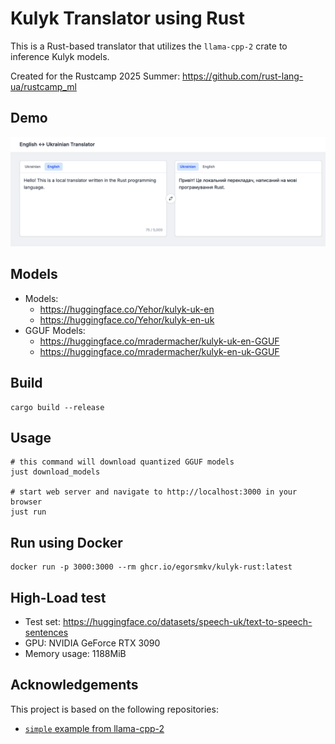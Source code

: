 # Kulyk Translator using Rust

This is a Rust-based translator that utilizes the `llama-cpp-2` crate to inference Kulyk models.

Created for the Rustcamp 2025 Summer: https://github.com/rust-lang-ua/rustcamp_ml

## Demo

<a href="./screenshot.png"><img src="./screenshot.png" width="700px"/></a>

## Models

- Models: 
    - https://huggingface.co/Yehor/kulyk-uk-en
    - https://huggingface.co/Yehor/kulyk-en-uk
- GGUF Models:
    - https://huggingface.co/mradermacher/kulyk-uk-en-GGUF
    - https://huggingface.co/mradermacher/kulyk-en-uk-GGUF

## Build

```shell
cargo build --release
```

## Usage

```shell
# this command will download quantized GGUF models
just download_models

# start web server and navigate to http://localhost:3000 in your browser
just run
```

## Run using Docker

```shell
docker run -p 3000:3000 --rm ghcr.io/egorsmkv/kulyk-rust:latest
```

## High-Load test

- Test set: https://huggingface.co/datasets/speech-uk/text-to-speech-sentences
- GPU: NVIDIA GeForce RTX 3090
- Memory usage: 1188MiB

## Acknowledgements

This project is based on the following repositories:

- [`simple` example from llama-cpp-2](https://github.com/utilityai/llama-cpp-rs/tree/main/examples/simple)

